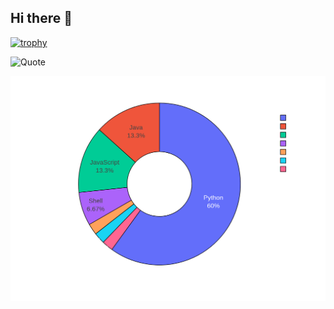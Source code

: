 ## Hi there 👋

[![trophy](https://github-profile-trophy.vercel.app/?username=N0tAScooby&theme=onedark)](https://github.com/ryo-ma/github-profile-trophy)

![Quote](https://quotes-github-readme.vercel.app/api?type=horizontal&theme=radical)

![Github Stats](github_stats.png "Stats")


